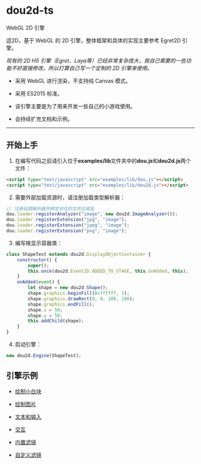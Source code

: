 # dou2d-ts
WebGL 2D 引擎

逗2D，基于 WebGL 的 2D 引擎，整体框架和具体的实现主要参考 Egret2D 引擎。

*现有的 2D H5 引擎（Egret、Laya等）已经非常复杂庞大，我自己需要的一些功能不好直接修改，所以打算自己写一个定制的 2D 引擎来使用。*

* 采用 WebGL 进行渲染，不支持纯 Canvas 模式。

* 采用 ES2015 标准。

* 该引擎主要是为了用来开发一些自己的小游戏使用。

* 会持续扩充文档和示例。

---

## 开始上手

1. 在编写代码之前请引入位于**examples/lib**文件夹中的**dou.js**和**dou2d.js**两个文件：

```html
<script type="text/javascript" src="examples/lib/dou.js"></script>
<script type="text/javascript" src="examples/lib/dou2d.js"></script>
```

2. 需要外部加载资源时，请注册加载类型解析器：

```javascript
// 注册贴图解析器并绑定对应的文件后缀名
dou.loader.registerAnalyzer("image", new dou2d.ImageAnalyzer());
dou.loader.registerExtension("jpg", "image");
dou.loader.registerExtension("jpeg", "image");
dou.loader.registerExtension("png", "image");
```

3. 编写根显示容器类：

```javascript
class ShapeTest extends dou2d.DisplayObjectContainer {
    constructor() {
        super();
        this.once(dou2d.Event2D.ADDED_TO_STAGE, this.onAdded, this);
    }
    onAdded(event) {
        let shape = new dou2d.Shape();
        shape.graphics.beginFill(0xffffff, 1);
        shape.graphics.drawRect(0, 0, 100, 100);
        shape.graphics.endFill();
        shape.x = 50;
        shape.y = 50;
        this.addChild(shape);
    }
}
```

4. 启动引擎：

```javascript
new dou2d.Engine(ShapeTest);
```

## 引擎示例

* [绘制小白块](https://hammerc.github.io/dou2d-ts/examples/index.html?demo=ShapeTest)

* [绘制图片](https://hammerc.github.io/dou2d-ts/examples/index.html?demo=BitmapTest)

* [文本和输入](https://hammerc.github.io/dou2d-ts/examples/index.html?demo=TextTest)

* [交互](https://hammerc.github.io/dou2d-ts/examples/index.html?demo=TouchTest)

* [内置滤镜](https://hammerc.github.io/dou2d-ts/examples/index.html?demo=FilterTest)

* [自定义滤镜](https://hammerc.github.io/dou2d-ts/examples/index.html?demo=CustomFilterTest)
